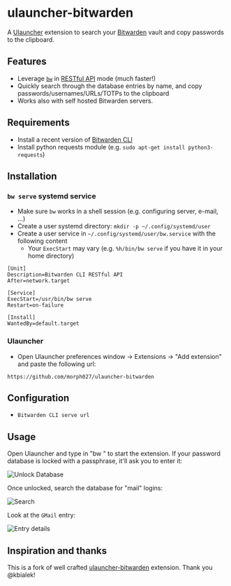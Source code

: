 # ulauncher-bitwarden

A [Ulauncher](https://ulauncher.io/) extension to search your [Bitwarden](https://bitwarden.com/) vault and copy passwords to the clipboard.

## Features

- Leverage [`bw`](https://bitwarden.com/help/cli/) in [RESTful API](https://bitwarden.com/help/cli/#serve) mode (much faster!)
- Quickly search through the database entries by name, and copy passwords/usernames/URLs/TOTPs to the clipboard
- Works also with self hosted Bitwarden servers.

## Requirements

- Install a recent version of [Bitwarden CLI](https://github.com/bitwarden/clients/tree/master/apps/cli)
- Install python requests module (e.g. `sudo apt-get install python3-requests`)

## Installation

### `bw serve` systemd service

- Make sure `bw` works in a shell session (e.g. configuring server, e-mail, ...)
- Create a user systemd directory: `mkdir -p ~/.config/systemd/user`
- Create a user service in `~/.config/systemd/user/bw.service` with the following content
  - Your `ExecStart` may vary (e.g. `%h/bin/bw serve` if you have it in your home directory)

```
[Unit]
Description=Bitwarden CLI RESTful API
After=network.target

[Service]
ExecStart=/usr/bin/bw serve
Restart=on-failure

[Install]
WantedBy=default.target
```

### Ulauncher

- Open Ulauncher preferences window -> Extensions -> "Add extension" and paste the following url:

```
https://github.com/morph027/ulauncher-bitwarden
```

## Configuration

- `Bitwarden CLI serve url`

## Usage

Open Ulauncher and type in "bw " to start the extension. If your password database is locked with a passphrase, it'll ask you to enter it:

![Unlock Database](images/screenshots/unlock-database.png)

Once unlocked, search the database for "mail" logins:

![Search](images/screenshots/search1.png)

Look at the `GMail` entry:

![Entry details](images/screenshots/details1.png)

## Inspiration and thanks

This is a fork of well crafted [ulauncher-bitwarden](https://github.com/kbialek/ulauncher-bitwarden) extension. Thank you @kbialek! 

